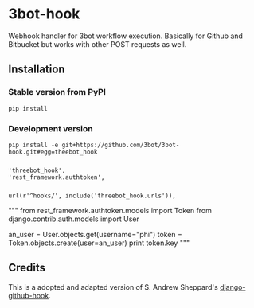 # 3bot-hook

Webhook handler for 3bot workflow execution. Basically for Github and Bitbucket but works with other POST requests as well.


## Installation 

### Stable version from PyPI

	pip install

### Development version
 
	pip install -e git+https://github.com/3bot/3bot-hook.git#egg=theebot_hook

###	

    'threebot_hook',
    'rest_framework.authtoken',
###
	
    url(r'^hooks/', include('threebot_hook.urls')),
	



"""
from rest_framework.authtoken.models import Token
from django.contrib.auth.models import User

an_user = User.objects.get(username="phi")
token = Token.objects.create(user=an_user)
print token.key
"""

## Credits

This is a adopted and adapted version of S. Andrew Sheppard's [django-github-hook](https://github.com/sheppard/django-github-hook).